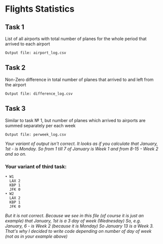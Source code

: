 # Flights Statistics
## Task 1
List of all airports with total number of planes for the whole period that arrived to each airport
```
Output file: airport_log.csv
```

## Task 2
Non-Zero difference in total number of planes that arrived to and left from the airport
```
Output file: difference_log.csv
```

## Task 3
Similar to  task № 1,  but number of planes which arrived to airports are summed separately per each week
```
Output file: perweek_log.csv
```
_Your variant of output isn't correct. It looks as if you calculate that January, 1st - is Monday.
 So from 1 till 7 of January is Week 1 and from 8-15 - Week 2 and so on._
 ### Your variant of  third task:
 ```
 • W1
   LAX 2
   KBP 1
   JFK 0
 • W2
   LAX 2
   KBP 1
   JFK 0
   ```
_But it is not correct. Because we see in this file (of course it is just an example) that January, 1st is a 3 day of week (Wednesday)
So, e.g. January, 6 - is Week 2 (because it is Monday) So January 13 is a Week 3.
That's why I decided to write code depending on number of day of week (not as in your example above)_
